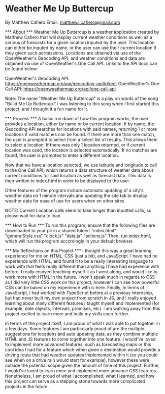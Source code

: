# Weather Me Up Buttercup
By Matthew Cafiero
Email: matthew.j.cafiero@gmail.com

*** About ***
Weather Me Up Buttercup is a weather application created by Matthew Cafiero that
will display current weather conditions as well as a serious of forecasts for a
given location inputed by the user.  This location can either be inputed by
name, or the user can use their current location if they given such permissions.
Locations are obtained via use of the OpenWeather's Geocoding API, and weather
conditions and data are obtained via use of OpenWeather's One Call API.  Links
to the API docs can be found below:

OpenWeather's Geocoding API: https://openweathermap.org/api/geocoding-api#direct
OpenWeather's One Call API: https://openweathermap.org/api/one-call-api

Note: The name "Weather Me Up Buttercup" is a play on words of the song "Build
Me Up Buttercup."  I was listening to this song when I first started this 
project, and I thought it a fun name for it.

*** Process ***
A basic run down of how this program works; the user provides a location, either
by name or by current location.  If by name, the Geocoding API searches for
locations with said names, returning 1 or more locations if valid matches can be
found.  If there are more than one match, the user is prompted to select from a 
select list of results.  This allows them to select a location.  If there was
only 1 location returned, or if current location was used, the location is
selected automatically.  If no matches are found, the user is prompted to enter
a different location.

Now that we have a location selected, we use latitude and longitude to call to
the One Call API, which returns a data structure of weather data about current
conditions for said location as well as forecast data.  This data is then 
written to index.html in order to be displayed to the user.  

Other features of the program include automatic updating of a city's weather
data on 1 minute intervals and updating the site tab to display weather data for
ease of use for users when on other sites.

NOTE: Current Location calls seem to take longer than inputted calls, so please
wait for data to load.

*** How to Run ***
To run this program, ensure that the following files are downloaded to your pc 
in a shared folder:
  "index.html"  
  "generalStyle.css"
  "clock.js"
  "data.js"
  "actions.js"
Then, run index.html, which will run the program accordingly in your default
browser.

*** My Reflections on this Project ***
I thought this was a great learning experience for me on HTML, CSS (just a bit),
and JavaScript.  I have had no experience with HTML, and found it to be a really
interesting language to work with that feels really different than anything I
have had experence with before.  I really enjoyed teaching myself it as I went
along, and would like to work more with HTML in the future.  I won't speak much
in regards to CSS as I did very little CSS work on this project, however I can
see how powerful CSS can be based on my experience with is here.  Finally, in
terms of JavaScript, I had worked with TypeScript before at a previous 
internship, but had never built my own project from scratch in JS, and I really
enjoyed learning about many different features  I taught myself and implemented 
(for example; date objects, intervals, promises, etc).  I am walking away from 
this project excited to learn more and build my skills even further.

In terms of the project itself; I am proud of what I was able to put together in
a few days.  Some features I am particularly proud of are the multiple 
suggestions for locations and auto updating data, as they combine multiple HTML
and JS features to come together into one feature.  I would've loved to 
implement more advanced features, such as forecasting maps or this cool idea I
had for a feature which when given a destination would provide a driving route
that had weather updates implemented within it (so you could see when on a drive
rain would start for example), however these were outside the potential scope
given the amount of time of this project.  Further, I would've loved to learn
more and implement more advance CSS features.  Nonetheless, I am proud of what
I accomplished, what I learned, and how this project can serve as a stepping
stone towards more complicated projects in the future.  
